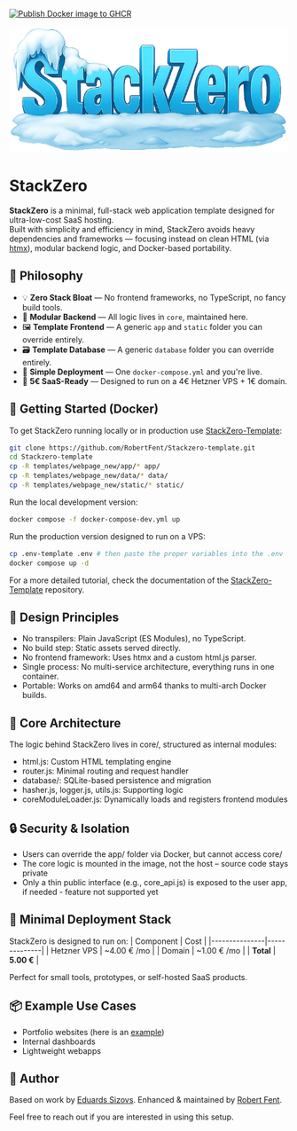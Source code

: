 [![Publish Docker image to GHCR](https://github.com/RobertFent/StackZero/actions/workflows/release.yml/badge.svg)](https://github.com/RobertFent/StackZero/actions/workflows/release.yml)

![StackZero Frozen Icon](static/stackzero.png)

# StackZero

**StackZero** is a minimal, full-stack web application template designed for ultra-low-cost SaaS hosting.<br>
Built with simplicity and efficiency in mind, StackZero avoids heavy dependencies and frameworks — focusing instead on clean HTML (via [htmx](https://htmx.org)), modular backend logic, and Docker-based portability.

## 🌱 Philosophy

- 💡 **Zero Stack Bloat** — No frontend frameworks, no TypeScript, no fancy build tools.
- 🧩 **Modular Backend** — All logic lives in `core`, maintained here.
- 🖼️ **Template Frontend** — A generic `app` and `static` folder you can override entirely.
- 🗃️ **Template Database** — A generic `database` folder you can override entirely.
- 🚀 **Simple Deployment** — One `docker-compose.yml` and you're live.
- 💸 **5€ SaaS-Ready** — Designed to run on a 4€ Hetzner VPS + 1€ domain.

## 🐳 Getting Started (Docker)

To get StackZero running locally or in production use [StackZero-Template](https://github.com/RobertFent/StackZero-template):

```bash
git clone https://github.com/RobertFent/Stackzero-template.git
cd Stackzero-template
cp -R templates/webpage_new/app/* app/
cp -R templates/webpage_new/data/* data/
cp -R templates/webpage_new/static/* static/
```

Run the local development version:

```bash
docker compose -f docker-compose-dev.yml up
```

Run the production version designed to run on a VPS:

```bash
cp .env-template .env # then paste the proper variables into the .env
docker compose up -d
```

For a more detailed tutorial, check the documentation of the [StackZero-Template](https://github.com/RobertFent/StackZero-template) repository.

## 🔧 Design Principles

- No transpilers: Plain JavaScript (ES Modules), no TypeScript.
- No build step: Static assets served directly.
- No frontend framework: Uses htmx and a custom html.js parser.
- Single process: No multi-service architecture, everything runs in one container.
- Portable: Works on amd64 and arm64 thanks to multi-arch Docker builds.

## 🧠 Core Architecture

The logic behind StackZero lives in core/, structured as internal modules:

- html.js: Custom HTML templating engine
- router.js: Minimal routing and request handler
- database/: SQLite-based persistence and migration
- hasher.js, logger.js, utils.js: Supporting logic
- coreModuleLoader.js: Dynamically loads and registers frontend modules

## 🔒 Security & Isolation

- Users can override the app/ folder via Docker, but cannot access core/
- The core logic is mounted in the image, not the host – source code stays private
- Only a thin public interface (e.g., core_api.js) is exposed to the user app, if needed - feature not supported yet

## 🧰 Minimal Deployment Stack

StackZero is designed to run on:
| Component | Cost |
|---------------|--------------|
| Hetzner VPS | ~4.00 € /mo |
| Domain | ~1.00 € /mo |
| **Total** | **5.00 €** |

Perfect for small tools, prototypes, or self-hosted SaaS products.

## 📦 Example Use Cases

- Portfolio websites (here is an [example](https://robertfent.com/))
- Internal dashboards
- Lightweight webapps

## 🤖 Author

Based on work by [Eduards Sizovs](https://sizovs.net). Enhanced & maintained by [Robert Fent](https://robertfent.com).

Feel free to reach out if you are interested in using this setup.
